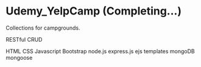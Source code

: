 # Udemy_YelpCamp (Completing...)

Collections for campgrounds.

RESTful CRUD

HTML
CSS
Javascript
Bootstrap
node.js
express.js
ejs templates
mongoDB
mongoose

